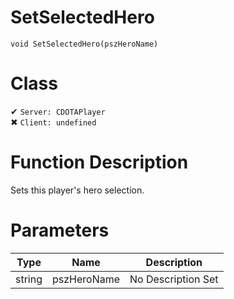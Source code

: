 # SetSelectedHero
```
void SetSelectedHero(pszHeroName)
```
# Class
✔ `Server: CDOTAPlayer`  
✖ `Client: undefined`  

# Function Description
Sets this player's hero selection.
# Parameters
Type|Name|Description
--|--|--
string|pszHeroName|No Description Set
